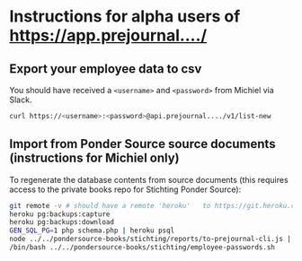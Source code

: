 # Instructions for alpha users of https://app.prejournal..../

## Export your employee data to csv
You should have received a `<username>` and `<password>` from Michiel via Slack.

```sh
curl https://<username>:<password>@api.prejournal..../v1/list-new
```

## Import from Ponder Source source documents (instructions for Michiel only)
To regenerate the database contents from source documents (this requires access to the private books repo for Stichting Ponder Source):
```sh
git remote -v # should have a remote 'heroku'	to https://git.heroku.com/prejournal.git
heroku pg:backups:capture
heroku pg:backups:download
GEN_SQL_PG=1 php schema.php | heroku psql
node ../../pondersource-books/stichting/reports/to-prejournal-cli.js | /bin/bash
/bin/bash ../../pondersource-books/stichting/employee-passwords.sh
```
